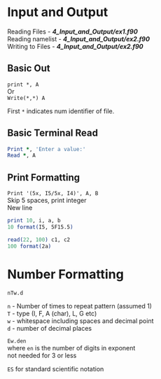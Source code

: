 # Input and Output

Reading Files - ***4_Input_and_Output/ex1.f90***      
Reading namelist - ***4_Input_and_Output/ex2.f90***     
Writing to Files - ***4_Input_and_Output/ex2.f90***

## Basic Out

`print *, A`   
Or    
`Write(*,*) A`

First `*` indicates num identifier of file.

## Basic Terminal Read

````fortran
Print *, 'Enter a value:'
Read *, A
````

## Print Formatting

`Print '(5x, I5/5x, I4)', A, B`    
Skip 5 spaces, print integer    
New line

````fortran
print 10, i, a, b
10 format(I5, 5F15.5)

read(22, 100) c1, c2
100 format(2a)
````

# Number Formatting

`nTw.d`

`n` - Number of times to repeat pattern (assumed 1)    
`T` - type (I, F, A (char), L, G etc)    
`w` - whitespace including spaces and decimal point     
`d` - number of decimal places

`Ew.den`     
where `en` is the number of digits in exponent    
not needed for 3 or less

`ES` for standard scientific notation
